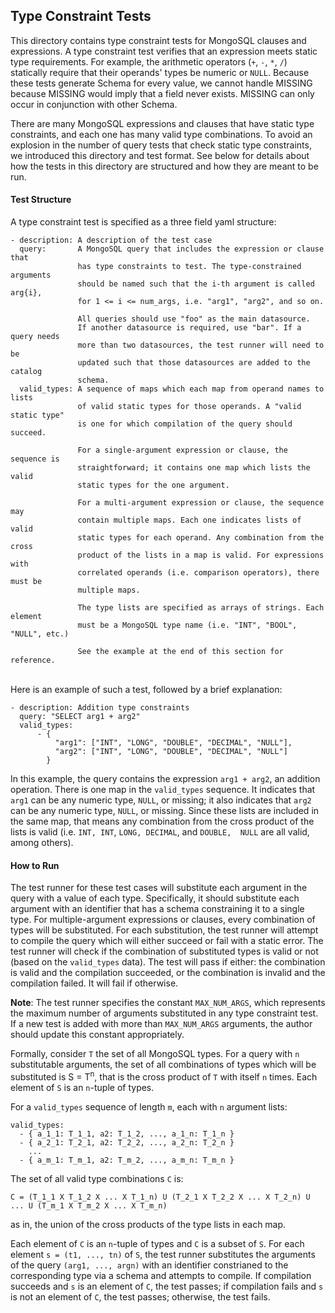## Type Constraint Tests
This directory contains type constraint tests for MongoSQL clauses and expressions.
A type constraint test verifies that an expression meets static type requirements.
For example, the arithmetic operators (`+`, `-`, `*`, `/`) statically require that
their operands' types be numeric or `NULL`. Because these tests generate Schema for
every value, we cannot handle MISSING because MISSING would imply that a field
never exists. MISSING can only occur in conjunction with other Schema.

There are many MongoSQL expressions and clauses that have static type constraints,
and each one has many valid type combinations. To avoid an explosion in the number
of query tests that check static type constraints, we introduced this directory
and test format. See below for details about how the tests in this directory are
structured and how they are meant to be run.

#### Test Structure
A type constraint test is specified as a three field yaml structure:
```text
- description: A description of the test case
  query:       A MongoSQL query that includes the expression or clause that
               has type constraints to test. The type-constrained arguments
               should be named such that the i-th argument is called arg{i},
               for 1 <= i <= num_args, i.e. "arg1", "arg2", and so on.

               All queries should use "foo" as the main datasource.
               If another datasource is required, use "bar". If a query needs
               more than two datasources, the test runner will need to be
               updated such that those datasources are added to the catalog
               schema.
  valid_types: A sequence of maps which each map from operand names to lists
               of valid static types for those operands. A "valid static type"
               is one for which compilation of the query should succeed.

               For a single-argument expression or clause, the sequence is
               straightforward; it contains one map which lists the valid
               static types for the one argument.

               For a multi-argument expression or clause, the sequence may
               contain multiple maps. Each one indicates lists of valid
               static types for each operand. Any combination from the cross
               product of the lists in a map is valid. For expressions with
               correlated operands (i.e. comparison operators), there must be
               multiple maps.

               The type lists are specified as arrays of strings. Each element
               must be a MongoSQL type name (i.e. "INT", "BOOL", "NULL", etc.)

               See the example at the end of this section for reference.
```
\
Here is an example of such a test, followed by a brief explanation:
```text
- description: Addition type constraints
  query: "SELECT arg1 + arg2"
  valid_types:
      - {
          "arg1": ["INT", "LONG", "DOUBLE", "DECIMAL", "NULL"],
          "arg2": ["INT", "LONG", "DOUBLE", "DECIMAL", "NULL"]
        }
```
In this example, the query contains the expression `arg1 + arg2`, an addition operation.
There is one map in the `valid_types` sequence. It indicates that `arg1` can be any
numeric type, `NULL`, or missing; it also indicates that `arg2` can be any numeric type,
`NULL`, or missing. Since these lists are included in the same map, that means any
combination from the cross product of the lists is valid (i.e. `INT, INT`, `LONG, DECIMAL`,
and `DOUBLE,  NULL` are all valid, among others).

#### How to Run
The test runner for these test cases will substitute each argument in the query with a value
of each type. Specifically, it should substitute each argument with an identifier that has a
schema constraining it to a single type. For multiple-argument expressions or clauses, every
combination of types will be substituted. For each substitution, the test runner will  attempt
to compile the query which will either succeed or fail with a static error. The test runner will
check if the combination of substituted types is valid or not (based on the `valid_types` data).
The test will pass if either: the combination is valid and the compilation succeeded, or the
combination is invalid and the compilation failed. It will fail if otherwise.

**Note**: The test runner specifies the constant `MAX_NUM_ARGS`, which represents the maximum number
of arguments substituted in any type constraint test. If a new test is added with more than
`MAX_NUM_ARGS` arguments, the author should update this constant appropriately.

Formally, consider `T` the set of all MongoSQL types. For a query with `n` substitutable arguments,
the set of all combinations of types which will be substituted is S = T<sup>n</sup>, that is the
cross product of `T` with itself `n` times. Each element of `S` is an `n`-tuple of types.

For a `valid_types` sequence of length `m`, each with `n` argument lists:
```text
valid_types:
  - { a_1_1: T_1_1, a2: T_1_2, ..., a_1_n: T_1_n }
  - { a_2_1: T_2_1, a2: T_2_2, ..., a_2_n: T_2_n }
    ...
  - { a_m_1: T_m_1, a2: T_m_2, ..., a_m_n: T_m_n }
```
The set of all valid type combinations `C` is:
```text
C = (T_1_1 X T_1_2 X ... X T_1_n) U (T_2_1 X T_2_2 X ... X T_2_n) U ... U (T_m_1 X T_m_2 X ... X T_m_n)
```
as in, the union of the cross products of the type lists in each map.

Each element of `C` is an `n`-tuple of types and `C` is a subset of `S`. For each element
`s = (t1, ..., tn)` of `S`, the test runner substitutes the arguments of the query `(arg1, ..., argn)`
with an identifier constrianed to the corresponding type via a schema and attempts to compile. If compilation succeeds and
`s` is an element of `C`, the test passes; if compilation fails and `s` is not an element of `C`,
the test passes; otherwise, the test fails.
